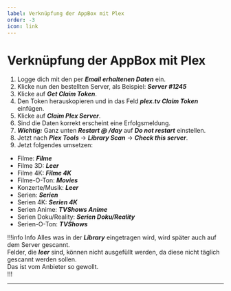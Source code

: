 ```yaml
---
label: Verknüpfung der AppBox mit Plex
order: -3
icon: link
---
```


# Verknüpfung der AppBox mit Plex

1. Logge dich mit den per ***Email erhaltenen Daten*** ein.
2. Klicke nun den bestellten Server, als Beispiel: ***Server #1245***
3. Klicke auf ***Get Claim Token***.
4. Den Token herauskopieren und in das Feld ***plex.tv Claim Token*** einfügen.
5. Klicke auf ***Claim Plex Server***.
6. Sind die Daten korrekt erscheint eine Erfolgsmeldung.
7. ***Wichtig:*** Ganz unten ***Restart @ /day*** auf ***Do not restart*** einstellen.
8. Jetzt nach ***Plex Tools*** -> ***Library Scan*** -> ***Check this server***.
9. Jetzt folgendes umsetzen:
  - Filme: ***Filme***
  - Filme 3D: ***Leer***
  - Filme 4K: ***Filme 4K***
  - Filme-O-Ton: ***Movies***
  - Konzerte/Musik: ***Leer***
  - Serien: ***Serien***
  - Serien 4K: ***Serien 4K***
  - Serien Anime: ***TVShows Anime***
  - Serien Doku/Reality: ***Serien Doku/Reality***
  - Serien-O-Ton: ***TVShows***

!!!info Info
Alles was in der ***Library*** eingetragen wird, wird später auch auf dem Server gescannt.<br/>
Felder, die ***leer*** sind, können nicht ausgefüllt werden, da diese nicht täglich gescannt werden sollen.<br/>
Das ist vom Anbieter so gewollt.<br/>
!!!

---
